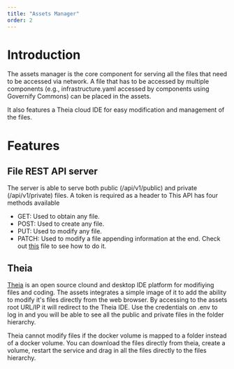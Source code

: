 ```yaml
---
title: "Assets Manager"
order: 2
---
```


# Introduction
The assets manager is the core component for serving all the files that need to be accessed via network. A file that has to be accessed by multiple components (e.g., infrastructure.yaml accessed by components using Governify Commons) can be placed in the assets.

It also features a Theia cloud IDE for easy modification and management of the files.

# Features

## File REST API server

The server is able to serve both public (/api/v1/public) and private (/api/v1/private) files. A token is required as a header to 
This API has four methods available

 - GET: Used to obtain any file.
 - POST: Used to create any file.
 - PUT: Used to modify any file.
 - PATCH: Used to modify a file appending information at the end. Check out [this](https://github.com/governify/commons/blob/main/httpClient.js#L13) file to see how to do it.

## Theia

[Theia](https://theia-ide.org/) is an open source clound and desktop IDE platform for modifiying files and coding. The assets integrates a simple image of it to add the ability to modify it's files directly from the web browser. By accessing to the assets root URL/IP it will redirect to the Theia IDE. Use the credentials on .env to log in and you will be able to see all the public and private files in the folder hierarchy.

Theia cannot modify files if the docker volume is mapped to a folder instead of a docker volume. You can download the files directly from theia, create a volume, restart the service and drag in all the files directly to the files hierarchy.
